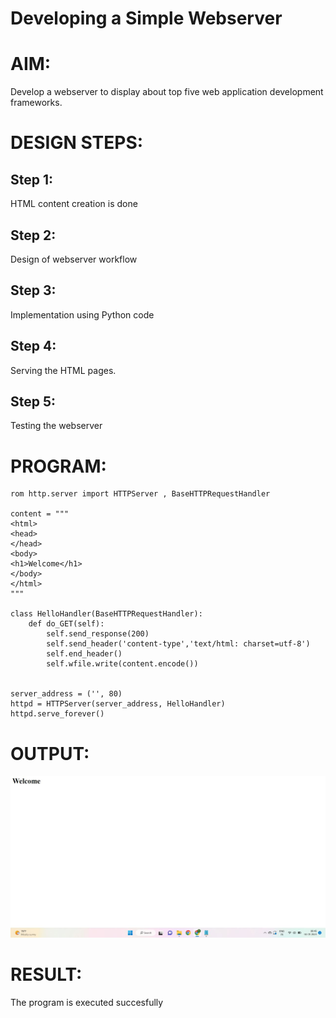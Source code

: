 # Developing a Simple Webserver

# AIM:

Develop a webserver to display about top five web application development frameworks.

# DESIGN STEPS:

## Step 1:

HTML content creation is done

## Step 2:

Design of webserver workflow

## Step 3:

Implementation using Python code

## Step 4:

Serving the HTML pages.

## Step 5:

Testing the webserver

# PROGRAM:
```
rom http.server import HTTPServer , BaseHTTPRequestHandler

content = """
<html>
<head>
</head>
<body>
<h1>Welcome</h1>
</body>
</html>
"""

class HelloHandler(BaseHTTPRequestHandler):
    def do_GET(self):
        self.send_response(200)
        self.send_header('content-type','text/html: charset=utf-8')
        self.end_header()
        self.wfile.write(content.encode())


server_address = ('', 80)
httpd = HTTPServer(server_address, HelloHandler)
httpd.serve_forever()
```
# OUTPUT:
![web_server](welcome.png)
# RESULT:

The program is executed succesfully
